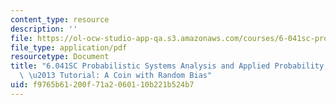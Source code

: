 ```yaml
---
content_type: resource
description: ''
file: https://ol-ocw-studio-app-qa.s3.amazonaws.com/courses/6-041sc-probabilistic-systems-analysis-and-applied-probability-fall-2013/f9765b61200f71a2060110b221b524b7_MIT6_041SCF13_A_Coin_with_Random_Bias_300k.pdf
file_type: application/pdf
resourcetype: Document
title: "6.041SC Probabilistic Systems Analysis and Applied Probability, Fall 2013Transcript\
  \ \u2013 Tutorial: A Coin with Random Bias"
uid: f9765b61-200f-71a2-0601-10b221b524b7
---
```

